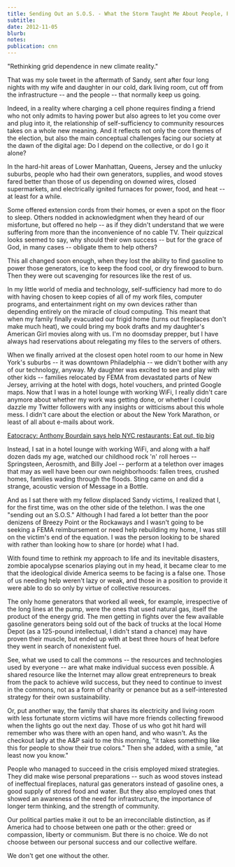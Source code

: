 ```yaml
---
title: Sending Out an S.O.S. - What the Storm Taught Me About People, Power, and the Commons
subtitle: 
date: 2012-11-05
blurb: 
notes: 
publication: cnn
---
```


"Rethinking grid dependence in new climate reality."

That was my sole tweet in the aftermath of Sandy, sent after four long nights with my wife and daughter in our cold, dark living room, cut off from the infrastructure -- and the people -- that normally keep us going.

Indeed, in a reality where charging a cell phone requires finding a friend who not only admits to having power but also agrees to let you come over and plug into it, the relationship of self-sufficiency to community resources takes on a whole new meaning. And it reflects not only the core themes of the election, but also the main conceptual challenges facing our society at the dawn of the digital age: Do I depend on the collective, or do I go it alone?

In the hard-hit areas of Lower Manhattan, Queens, Jersey and the unlucky suburbs, people who had their own generators, supplies, and wood stoves fared better than those of us depending on downed wires, closed supermarkets, and electrically ignited furnaces for power, food, and heat -- at least for a while.

Some offered extension cords from their homes, or even a spot on the floor to sleep. Others nodded in acknowledgment when they heard of our misfortune, but offered no help -- as if they didn't understand that we were suffering from more than the inconvenience of no cable TV. Their quizzical looks seemed to say, why should their own success -- but for the grace of God, in many cases -- obligate them to help others?

This all changed soon enough, when they lost the ability to find gasoline to power those generators, ice to keep the food cool, or dry firewood to burn. Then they were out scavenging for resources like the rest of us.

In my little world of media and technology, self-sufficiency had more to do with having chosen to keep copies of all of my work files, computer programs, and entertainment right on my own devices rather than depending entirely on the miracle of cloud computing. This meant that when my family finally evacuated our frigid home (turns out fireplaces don't make much heat), we could bring my book drafts and my daughter's American Girl movies along with us. I'm no doomsday prepper, but I have always had reservations about relegating my files to the servers of others.

When we finally arrived at the closest open hotel room to our home in New York's suburbs -- it was downtown Philadelphia -- we didn't bother with any of our technology, anyway. My daughter was excited to see and play with other kids -- families relocated by FEMA from devastated parts of New Jersey, arriving at the hotel with dogs, hotel vouchers, and printed Google maps. Now that I was in a hotel lounge with working WiFi, I really didn't care anymore about whether my work was getting done, or whether I could dazzle my Twitter followers with any insights or witticisms about this whole mess. I didn't care about the election or about the New York Marathon, or least of all about e-mails about work.

[Eatocracy: Anthony Bourdain says help NYC restaurants: Eat out, tip big](http://eatocracy.cnn.com/2012/11/05/anthony-bourdain-nyc-restaurants-after-sandy/?hpt=op_t1)

Instead, I sat in a hotel lounge with working WiFi, and along with a half dozen dads my age, watched our childhood rock 'n' roll heroes -- Springsteen, Aerosmith, and Billy Joel -- perform at a telethon over images that may as well have been our own neighborhoods: fallen trees, crushed homes, families wading through the floods. Sting came on and did a strange, acoustic version of Message in a Bottle.

And as I sat there with my fellow displaced Sandy victims, I realized that I, for the first time, was on the other side of the telethon. I was the one "sending out an S.O.S." Although I had fared a lot better than the poor denizens of Breezy Point or the Rockaways and I wasn't going to be seeking a FEMA reimbursement or need help rebuilding my home, I was still on the victim's end of the equation. I was the person looking to be shared with rather than looking how to share (or horde) what I had.

With found time to rethink my approach to life and its inevitable disasters, zombie apocalypse scenarios playing out in my head, it became clear to me that the ideological divide America seems to be facing is a false one. Those of us needing help weren't lazy or weak, and those in a position to provide it were able to do so only by virtue of collective resources.

The only home generators that worked all week, for example, irrespective of the long lines at the pump, were the ones that used natural gas, itself the product of the energy grid. The men getting in fights over the few available gasoline generators being sold out of the back of trucks at the local Home Depot (as a 125-pound intellectual, I didn't stand a chance) may have proven their muscle, but ended up with at best three hours of heat before they went in search of nonexistent fuel.

See, what we used to call the commons -- the resources and technologies used by everyone -- are what make individual success even possible. A shared resource like the Internet may allow great entrepreneurs to break from the pack to achieve wild success, but they need to continue to invest in the commons, not as a form of charity or penance but as a self-interested strategy for their own sustainability.

Or, put another way, the family that shares its electricity and living room with less fortunate storm victims will have more friends collecting firewood when the lights go out the next day. Those of us who got hit hard will remember who was there with an open hand, and who wasn't. As the checkout lady at the A&P said to me this morning, "it takes something like this for people to show their true colors." Then she added, with a smile, "at least now you know."

People who managed to succeed in the crisis employed mixed strategies. They did make wise personal preparations -- such as wood stoves instead of ineffectual fireplaces, natural gas generators instead of gasoline ones, a good supply of stored food and water. But they also employed ones that showed an awareness of the need for infrastructure, the importance of longer term thinking, and the strength of community.

Our political parties make it out to be an irreconcilable distinction, as if America had to choose between one path or the other: greed or compassion, liberty or communism. But there is no choice. We do not choose between our personal success and our collective welfare.

We don't get one without the other.
